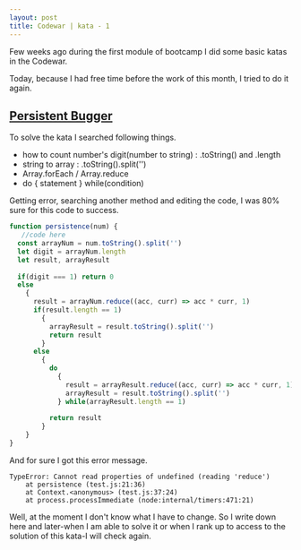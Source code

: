 ```yaml
---
layout: post
title: Codewar | kata - 1
---
```


Few weeks ago during the first module of bootcamp I did some basic katas in the Codewar. 

Today, because I had free time before the work of this month, I tried to do it again. 


## [Persistent Bugger](https://www.codewars.com/kata/55bf01e5a717a0d57e0000ec/train/javascript)

To solve the kata I searched following things.
- how to count number's digit(number to string) : .toString() and .length
- string to array : .toString().split('')
- Array.forEach / Array.reduce
- do { statement } while(condition)

Getting error, searching another method and editing the code, I was 80% sure for this code to success. 

```javascript
function persistence(num) {
   //code here
  const arrayNum = num.toString().split('')
  let digit = arrayNum.length
  let result, arrayResult
  
  if(digit === 1) return 0
  else
    {
      result = arrayNum.reduce((acc, curr) => acc * curr, 1)
      if(result.length == 1) 
        {
          arrayResult = result.toString().split('')
          return result
        }
      else
        {
          do
            {
              result = arrayResult.reduce((acc, curr) => acc * curr, 1)
              arrayResult = result.toString().split('')
            } while(arrayResult.length == 1)
              
          return result
        }
    }
}
```

And for sure I got this error message.
```
TypeError: Cannot read properties of undefined (reading 'reduce')
    at persistence (test.js:21:36)
    at Context.<anonymous> (test.js:37:24)
    at process.processImmediate (node:internal/timers:471:21)
```
Well, at the moment I don't know what I have to change. 
So I write down here and later-when I am able to solve it or when I rank up to access to the solution of this kata-I will check again.